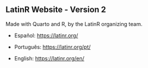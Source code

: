 ## LatinR Website - Version 2

Made with Quarto and R, by the LatinR organizing team.



- Español: <https://latinr.org/>

- Português: <https://latinr.org/pt/>

- English: <https://latinr.org/en/>
